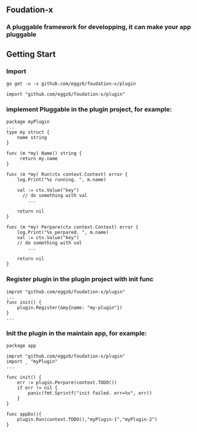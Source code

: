 ## Foudation-x

### A pluggable framework for developping, it can make your app pluggable

## Getting Start

### Import 
```
go get -u -v github.com/eggz6/foudation-x/plugin
```

```
import "github.com/eggz6/foudation-x/plugin"
```

### implement Pluggable in the plugin project, for example:
```
package myPlugin
...
type my struct {
    name string
}

func (m *my) Name() string {
     return my.name
}

func (m *my) Run(ctx context.Context) error {
	log.Print("%s running. ", m.name)

	val := ctx.Value("key")
	  // do something with val
        ...

	return nil
}

func (m *my) Perpare(ctx context.Context) error {
	log.Print("%s perpared. ", m.name)
	val := ctx.Value("key")
	// do something with val
        ...

	return nil
}

```

### Register plugin in the plugin project with init func 
```
improt "github.com/eggz6/foudation-x/plugin"
...
func init() {
    plugin.Register(&my{name: "my-plugin"})
}
...  
```

### Init the plugin in the maintain app, for example: 

```
package app

improt "github.com/eggz6/foudation-x/plugin"
import _ "myPlugin"
...

func init() {
	err := plugin.Perpare(context.TODO())
    if err != nil {
	    panic(fmt.Sprintf("init failed. err=%v", err))
    }
}

func appDo(){
	plugin.Run(context.TODO(),"myPlugin-1","myPlugin-2")
}
```

### 
